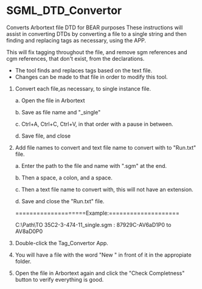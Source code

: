 SGML_DTD_Convertor
==================

Converts Arbortext file DTD for BEAR purposes
These instructions will assist in converting DTDs by converting a file to a single string and then
finding and replacing tags as necessary, using the APP.

This will fix tagging throughout the file, and remove sgm references and cgm references, that don't exist, from the declarations.
  - The tool finds and replaces tags based on the text file. 
  - Changes can be made to that file in order to modify this tool.

1. Convert each file,as necessary, to single instance file.

	a. Open the file in Arbortext
	
	b. Save as file name and "_single"
	
	c. Ctrl+A, Ctrl+C, Ctrl+V, in that order with a pause in between.
	
	d. Save file, and close	
	

2. Add file names to convert and text file name to convert with to "Run.txt" file.

	a. Enter the path to the file and name with ".sgm" at the end.
	
	b. Then a space, a colon, and a space.
	
	c. Then a text file name to convert with, this will not have an extension.
	
	d. Save and close the "Run.txt" file.

	====================Example:====================

	C:\Path\TO 35C2-3-474-11_single.sgm : 87929C-AV6aD1P0 to AV8aD0P0

3. Double-click the Tag_Convertor App.

4. You will have a file with the word "New " in front of it in the appropiate folder.

5. Open the file in Arbortext again and click the "Check Completness" button to verify everything is good.

